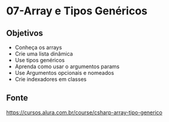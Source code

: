 # 07-Array e Tipos Genéricos

## Objetivos

* Conheça os arrays
* Crie uma lista dinâmica
* Use tipos genéricos
* Aprenda como usar o argumentos params
* Use Argumentos opcionais e nomeados
* Crie indexadores em classes

## Fonte

<https://cursos.alura.com.br/course/csharp-array-tipo-generico>
